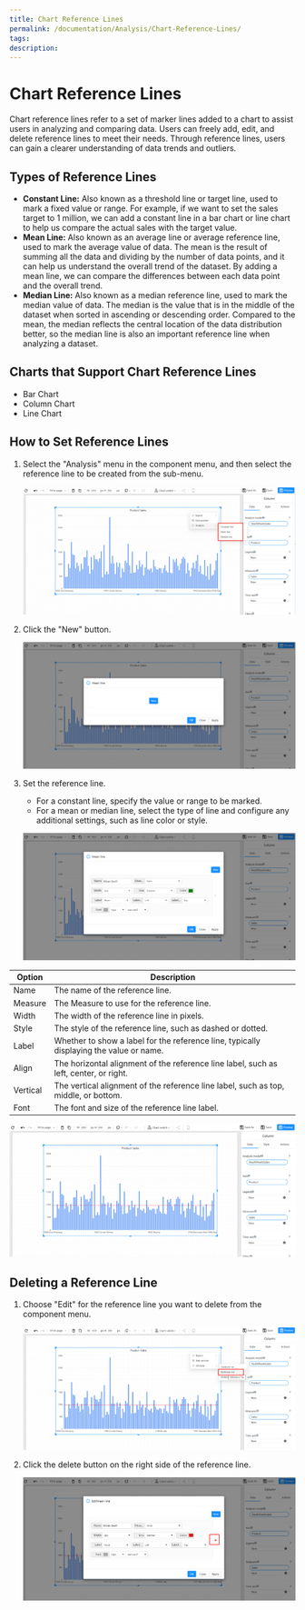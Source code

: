 ```yaml
---
title: Chart Reference Lines
permalink: /documentation/Analysis/Chart-Reference-Lines/
tags:
description: 
---
```

# Chart Reference Lines

Chart reference lines refer to a set of marker lines added to a chart to assist users in analyzing and comparing data. Users can freely add, edit, and delete reference lines to meet their needs. Through reference lines, users can gain a clearer understanding of data trends and outliers.

## Types of Reference Lines

- **Constant Line:** Also known as a threshold line or target line, used to mark a fixed value or range. For example, if we want to set the sales target to 1 million, we can add a constant line in a bar chart or line chart to help us compare the actual sales with the target value.
- **Mean Line:** Also known as an average line or average reference line, used to mark the average value of data. The mean is the result of summing all the data and dividing by the number of data points, and it can help us understand the overall trend of the dataset. By adding a mean line, we can compare the differences between each data point and the overall trend.
- **Median Line:** Also known as a median reference line, used to mark the median value of data. The median is the value that is in the middle of the dataset when sorted in ascending or descending order. Compared to the mean, the median reflects the central location of the data distribution better, so the median line is also an important reference line when analyzing a dataset.

## Charts that Support Chart Reference Lines

- Bar Chart
- Column Chart
- Line Chart

## How to Set Reference Lines

1. Select the "Analysis" menu in the component menu, and then select the reference line to be created from the sub-menu.

   ![1681908277369](./images/1681908277369.png)


2. Click the "New" button.

   ![1681908387754](./images/1681908387754.png)


3. Set the reference line.

   - For a constant line, specify the value or range to be marked.
   - For a mean or median line, select the type of line and configure any additional settings, such as line color or style.
   
   ![1681908430941](./images/1681908430941.png)


| Option   | Description                                                  |
| -------- | ------------------------------------------------------------ |
| Name     | The name of the reference line.                              |
| Measure  | The Measure to use for the reference line.                   |
| Width    | The width of the reference line in pixels.                   |
| Style    | The style of the reference line, such as dashed or dotted.   |
| Label    | Whether to show a label for the reference line, typically displaying the value or name. |
| Align    | The horizontal alignment of the reference line label, such as left, center, or right. |
| Vertical | The vertical alignment of the reference line label, such as top, middle, or bottom. |
| Font     | The font and size of the reference line label.               |

![1681908493054](./images/1681908493054.png)

## Deleting a Reference Line

1. Choose "Edit" for the reference line you want to delete from the component menu.

   ![1681908591771](./images/1681908591771.png)


2. Click the delete button on the right side of the reference line.

   ![1681908648830](./images/1681908648830.png)
